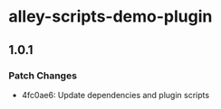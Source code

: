 # alley-scripts-demo-plugin

## 1.0.1

### Patch Changes

- 4fc0ae6: Update dependencies and plugin scripts
